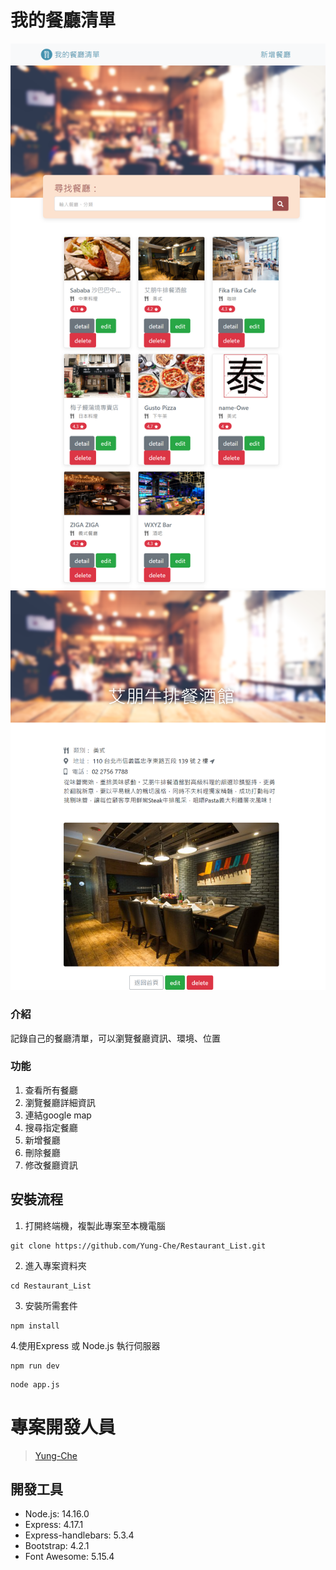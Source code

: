 # 我的餐廳清單
![image](https://github.com/Yung-Che/Restaurant_List/blob/main/public/image/show.png)
![image](https://github.com/Yung-Che/Restaurant_List/blob/main/public/image/detail.png)

### 介紹
記錄自己的餐廳清單，可以瀏覽餐廳資訊、環境、位置

### 功能
1. 查看所有餐廳
2. 瀏覽餐廳詳細資訊
3. 連結google map 
4. 搜尋指定餐廳
5. 新增餐廳
6. 刪除餐廳
7. 修改餐廳資訊

## 安裝流程

1. 打開終端機，複製此專案至本機電腦
```
git clone https://github.com/Yung-Che/Restaurant_List.git
```
2. 進入專案資料夾
```
cd Restaurant_List
```
3. 安裝所需套件
```
npm install
```
4.使用Express 或 Node.js 執行伺服器
```
npm run dev
```

```
node app.js
```
# 專案開發人員
>[Yung-Che](https://github.com/Yung-Che)

## 開發工具
- Node.js: 14.16.0
- Express: 4.17.1
- Express-handlebars: 5.3.4
- Bootstrap: 4.2.1
- Font Awesome: 5.15.4


